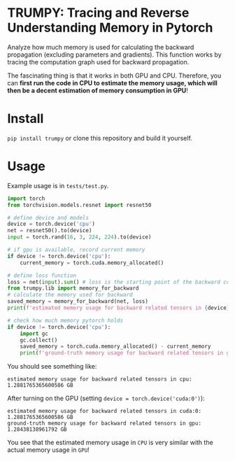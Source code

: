 # TRUMPY: Tracing and Reverse Understanding Memory in Pytorch

Analyze how much memory is used for calculating the backward propagation (excluding parameters and gradients). This function works by tracing the computation graph used for backward propagation.

The fascinating thing is that it works in both GPU and CPU. Therefore, you can **first run the code in CPU to estimate the memory usage, which will then be a decent estimation of memory consumption in GPU**!

# Install

`pip install trumpy` or clone this repository and build it yourself.

# Usage

Example usage is in `tests/test.py`.

```python
import torch
from torchvision.models.resnet import resnet50

# define device and models
device = torch.device('cpu')
net = resnet50().to(device)
input = torch.rand(16, 3, 224, 224).to(device)

# if gpu is available, record current memory
if device != torch.device('cpu'):
    current_memory = torch.cuda.memory_allocated()

# define loss function
loss = net(input).sum() # loss is the starting point of the backward computation graph
from trumpy.lib import memory_for_backward
# calculate the memory used for backward
saved_memory = memory_for_backward(net, loss)
print(f'estimated memory usage for backward related tensors in {device}: {saved_memory / 1024 ** 3} GB')

# check how much memory pytorch holds
if device != torch.device('cpu'):
    import gc
    gc.collect()
    saved_memory = torch.cuda.memory_allocated() - current_memory
    print(f'ground-truth memory usage for backward related tensors in gpu: {saved_memory / 1024 ** 3} GB')
```

You should see something like:
```
estimated memory usage for backward related tensors in cpu: 1.2881765365600586 GB
```

After turning on the GPU (setting `device = torch.device('cuda:0')`):
```
estimated memory usage for backward related tensors in cuda:0: 1.2881765365600586 GB
ground-truth memory usage for backward related tensors in gpu: 1.28438138961792 GB
```

You see that the estimated memory usage in `CPU` is very similar with the actual memory usage in `GPU`!
